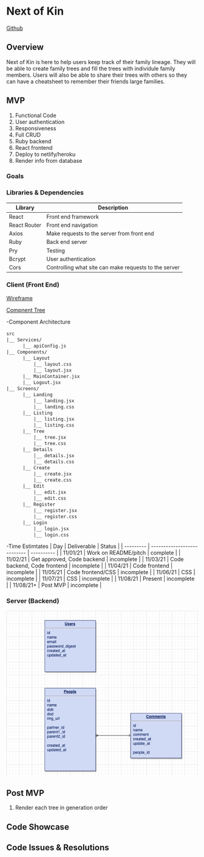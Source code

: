 # Next of Kin

[Github](https://github.com/michaeljgrieshaber/nextOfKin)

## Overview

Next of Kin is here to help users keep track of their family lineage. They will be able to create family trees and fill the trees with individule family members. Users will also be able to share their trees with others so they can have a cheatsheet to remember their friends large families.

## MVP

1. Functional Code
2. User authentication
3. Responsiveness
4. Full CRUD
5. Ruby backend
6. React frontend
7. Deploy to netlify/heroku
8. Render info from database

### Goals

### Libraries & Dependencies

| Library      | Description                                           |
| ------------ | ----------------------------------------------------- |
| React        | Front end framework                                   |
| React Router | Front end navigation                                  |
| Axios        | Make requests to the server from front end            |
| Ruby         | Back end server                                       |
| Pry          | Testing                                               |
| Bcrypt       | User authentication                                   |
| Cors         | Controlling what site can make requests to the server |

### Client (Front End)

[Wireframe](https://www.figma.com/file/mHiq24pgfwRv7PpvLrPc34/FamilyTree?node-id=0%3A1)

[Compnent Tree](https://whimsical.com/next-of-kin-DKwwGHgsri7kZaVf4AzdFW)

-Component Architecture

```
src
|__ Services/
      |__ apiConfig.js
|__ Components/
      |__ Layout
          |__ layout.css
          |__ layout.jsx
      |__ MainContainer.jsx
      |__ Logout.jsx
|__ Screens/
      |__ Landing
          |__ landing.jsx
          |__ landing.css
      |__ Listing
          |__ listing.jsx
          |__ listing.css
      |__ Tree
          |__ tree.jsx
          |__ tree.css          
      |__ Details
          |__ details.jsx
          |__ details.css
      |__ Create
          |__ create.jsx
          |__ create.css
      |__ Edit
          |__ edit.jsx
          |__ edit.css
      |__ Register
          |__ register.jsx
          |__ register.css
      |__ Login
          |__ login.jsx
          |__ login.css
```

-Time Estimtates
| Day | Deliverable | Status |
| --------- | --------------------------- | ---------- |
| 11/01/21 | Work on README/pitch | complete |
| 11/02/21 | Get approved, Code backend | incomplete |
| 11/03/21 | Code backend, Code frontend | incomplete |
| 11/04/21 | Code frontend | incomplete |
| 11/05/21 | Code frontend/CSS | incomplete |
| 11/06/21 | CSS | incomplete |
| 11/07/21 | CSS | incomplete |
| 11/08/21 | Present | incomplete |
| 11/08/21+ | Post MVP | incomplete |

### Server (Backend)

![ERD](/ERD.png)

## Post MVP

1. Render each tree in generation order

## Code Showcase

## Code Issues & Resolutions
